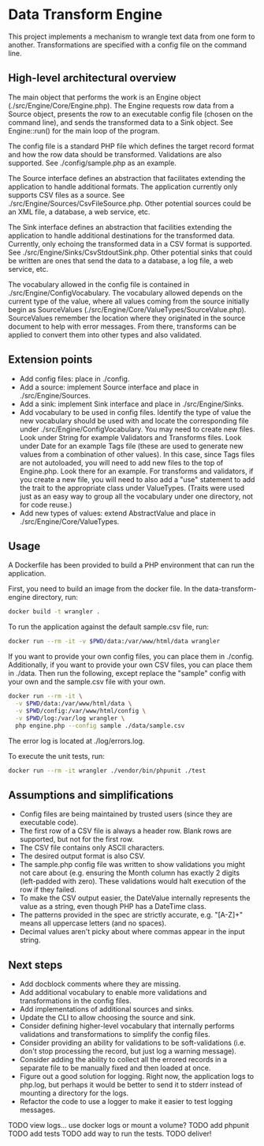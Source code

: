Data Transform Engine
=====================

This project implements a mechanism to wrangle text data from one form to
another. Transformations are specified with a config file on the command line.


## High-level architectural overview ##

The main object that performs the work is an Engine object
(./src/Engine/Core/Engine.php). The Engine requests row data from a Source object,
presents the row to an executable config file (chosen on the command line), and
sends the transformed data to a Sink object. See Engine::run() for the main loop
of the program.

The config file is a standard PHP file which defines the target record format
and how the row data should be transformed. Validations are also supported. See
./config/sample.php as an example.

The Source interface defines an abstraction that facilitates extending the
application to handle additional formats. The application currently only
supports CSV files as a source. See ./src/Engine/Sources/CsvFileSource.php.
Other potential sources could be an XML file, a database, a web service, etc.

The Sink interface defines an abstraction that facilities extending the
application to handle additional destinations for the transformed data.
Currently, only echoing the transformed data in a CSV format is supported. See
./src/Engine/Sinks/CsvStdoutSink.php. Other potential sinks that could be
written are ones that send the data to a database, a log file, a web service,
etc.

The vocabulary allowed in the config file is contained in
./src/Engine/ConfigVocabulary. The vocabulary allowed depends on the current
type of the value, where all values coming from the source initially begin as
SourceValues (./src/Engine/Core/ValueTypes/SourceValue.php). SourceValues
remember the location where they originated in the source document to help with
error messages. From there, transforms can be applied to convert them into other
types and also validated.


## Extension points ##

- Add config files: place in ./config.
- Add a source: implement Source interface and place in ./src/Engine/Sources.
- Add a sink: implement Sink interface and place in ./src/Engine/Sinks.
- Add vocabulary to be used in config files. Identify the type of value the
  new vocabulary should be used with and locate the corresponding file under
  ./src/Engine/ConfigVocabulary. You may need to create new files. Look under
  String for example Validators and Transforms files. Look under Date for an
  example Tags file (these are used to generate new values from a combination
  of other values). In this case, since Tags files are not autoloaded, you
  will need to add new files to the top of Engine.php. Look there for an
  example. For transforms and validators, if you create a new file, you will
  need to also add a "use" statement to add the trait to the appropriate
  class under ValueTypes. (Traits were used just as an easy way to group all
  the vocabulary under one directory, not for code reuse.)
- Add new types of values: extend AbstractValue and place in
  ./src/Engine/Core/ValueTypes.


## Usage ##

A Dockerfile has been provided to build a PHP environment that can run the
application.

First, you need to build an image from the docker file. In the
data-transform-engine directory, run:

```bash
docker build -t wrangler .
```

To run the application against the default sample.csv file, run:

```bash
docker run --rm -it -v $PWD/data:/var/www/html/data wrangler
```

If you want to provide your own config files, you can place them in ./config.
Additionally, if you want to provide your own CSV files, you can place them in
./data. Then run the following, except replace the "sample" config with your own
and the sample.csv file with your own.

```bash
docker run --rm -it \
  -v $PWD/data:/var/www/html/data \
  -v $PWD/config:/var/www/html/config \
  -v $PWD/log:/var/log wrangler \
  php engine.php --config sample ./data/sample.csv
```

The error log is located at ./log/errors.log.

To execute the unit tests, run:

```bash
docker run --rm -it wrangler ./vendor/bin/phpunit ./test
```


## Assumptions and simplifications

- Config files are being maintained by trusted users (since they are executable 
  code).
- The first row of a CSV file is always a header row. Blank rows are supported,
  but not for the first row.
- The CSV file contains only ASCII characters.
- The desired output format is also CSV.
- The sample.php config file was written to show validations you might not care
  about (e.g. ensuring the Month column has exactly 2 digits (left-padded with
  zero). These validations would halt execution of the row if they failed.
- To make the CSV output easier, the DateValue internally represents the value
  as a string, even though PHP has a DateTime class.
- The patterns provided in the spec are strictly accurate, e.g. "[A-Z]+" means
  all uppercase letters (and no spaces).
- Decimal values aren't picky about where commas appear in the input string.


## Next steps ##

- Add docblock comments where they are missing.
- Add additional vocabulary to enable more validations and transformations in
  the config files.
- Add implementations of additional sources and sinks.
- Update the CLI to allow choosing the source and sink.
- Consider defining higher-level vocabulary that internally performs validations
  and transformations to simplify the config files.
- Consider providing an ability for validations to be soft-validations (i.e.
  don't stop processing the record, but just log a warning message).
- Consider adding the ability to collect all the errored records in a separate
  file to be manually fixed and then loaded at once.
- Figure out a good solution for logging. Right now, the application logs to
  php.log, but perhaps it would be better to send it to stderr instead of
  mounting a directory for the logs.
- Refactor the code to use a logger to make it easier to test logging messages.


  

TODO view logs... use docker logs or mount a volume?
TODO add phpunit
TODO add tests
TODO add way to run the tests.
TODO deliver!

